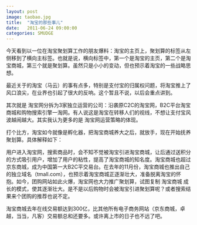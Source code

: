 ```yaml
---
layout: post
image: taobao.jpg
title:  "淘宝的那些事儿"
date:   2011-06-24 09:00:00
categories: SMUDGE
---
```



今天看到以一位在淘宝聚划算工作的朋友爆料：淘宝的主页上，聚划算的标签从左侧移到了横向主标签。也就是说，横向标签中，第一个是淘宝的主页，第二个是淘宝商城，第三个就是聚划算。虽然只是小小的变动，但也预示着淘宝的一些战略思想。



最近关于的淘宝（马云）的事有点多，特别是支付宝的归属权问题，将淘宝推上了风口浪尖，在业界也引起了很大的反响。这个暂且不说，以后会重点讲到。



其次就是 淘宝网分拆为3家独立运营的公司：沿袭原C2C的淘宝网，B2C平台淘宝商城和购物搜索引擎一淘网。有人说这是淘宝在转移人们的视线，不想让支付宝风波越闹越大。其实我认为更多的是 淘宝网运营策略的体现。



打个比方，淘宝如今就像是孵化器，把淘宝商城养大之后，就放手，现在开始抚养 聚划算。具体解释如下：



用户进入淘宝网，搜索商品时，会不知不觉被淘宝引进淘宝商城，让后通过送积分的方式吸引用户，增加了用户的粘性，提高了淘宝商城的知名度。淘宝商城也超过京东商城，成为中国第一大B2C平交易台。在去年的11月份，淘宝商城也推出自己的独立域名（tmall.com），也预示着淘宝商城正逐渐壮大，准备脱离淘宝的怀抱。如今，团购网站如此火爆，淘宝网也大力推广聚划算，试图复制 淘宝商城 成长的模式，使其逐渐壮大。是不是以后购物时会被淘宝引进聚划算呢？或者搜索结果来个团购的推荐也说不定。



淘宝商城去年在线交易额达到300亿，比其他所有电子商务网站（京东商城，卓越，当当，凡客）交易额总和还要多。或许离上市的日子也不远了吧。